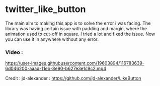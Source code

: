 # twitter_like_button

The main aim to making this app is to solve the error i was facing. The library was having certain issue with padding and margin, where the animation used to cut-off in square.
I tried a lot and fixed the issue. Now you can use it in anywhere without any error.

### Video : 
https://user-images.githubusercontent.com/19603894/116783639-6d046200-aaad-11eb-8e90-b627e3e1c9c2.mp4

Credit : jd-alexander : https://github.com/jd-alexander/LikeButton
